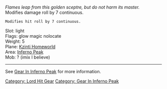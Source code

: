 *Flames leap from this golden sceptre, but do not harm its master.*  
Modifies damage roll by 7 continuous.

`Modifies hit roll by 7 continuous.`

Slot: light  
Flags: glow magic nolocate  
Weight: 5  
Plane: [Kzinti Homeworld](:Category:Kzinti_Homeworld.md "wikilink")  
Area: [Inferno Peak](:Category:Inferno_Peak.md "wikilink")  
Mob: ? (imix I believe)  

------------------------------------------------------------------------

See [Gear In Inferno Peak](:Category:Gear_In_Inferno_Peak.md "wikilink")
for more information.

[Category: Lord Hit Gear](Category:_Lord_Hit_Gear "wikilink") [Category:
Gear In Inferno Peak](Category:_Gear_In_Inferno_Peak "wikilink")
